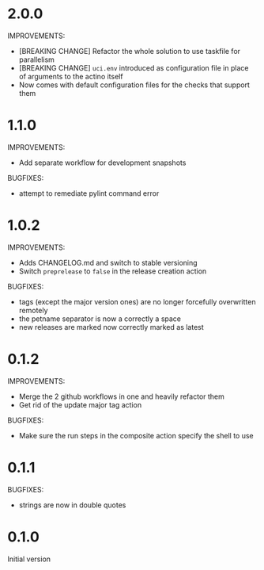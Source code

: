 # 2.0.0

IMPROVEMENTS:

* [BREAKING CHANGE] Refactor the whole solution to use 
taskfile for parallelism
* [BREAKING CHANGE] `uci.env` introduced as configuration file
in place of arguments to the actino itself
* Now comes with default configuration files for the checks
that support them

# 1.1.0

IMPROVEMENTS:

* Add separate workflow for development snapshots

BUGFIXES:

* attempt to remediate pylint command error

# 1.0.2

IMPROVEMENTS:

* Adds CHANGELOG.md and switch to stable versioning
* Switch `preprelease` to `false` in the release creation action

BUGFIXES:

* tags (except the major version ones) are no longer
forcefully overwritten remotely
* the petname separator is now a correctly a space
* new releases are marked now correctly marked as latest

# 0.1.2

IMPROVEMENTS:

* Merge the 2 github workflows in one and heavily refactor them
* Get rid of the update major tag action

BUGFIXES:

* Make sure the run steps in the composite action specify the shell to use

# 0.1.1

BUGFIXES:

* strings are now in double quotes

# 0.1.0

Initial version
